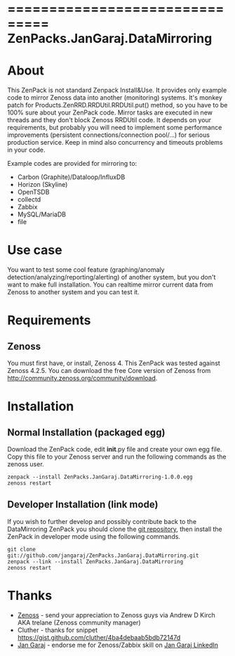 ===============================
ZenPacks.JanGaraj.DataMirroring
===============================

About
=====

This ZenPack is not standard Zenpack Install&Use. It provides only example code to mirror Zenoss data into another (monitoring) systems. 
It's monkey patch for Products.ZenRRD.RRDUtil.RRDUtil.put() method, so you have to be 100% sure about your ZenPack code. 
Mirror tasks are executed in new threads and they don't block Zenoss RRDUtil code. It depends on your requirements, but 
probably you will need to implement some performance improvements (persistent connections/connection pool/...) for serious production service. Keep in mind also concurrency and timeouts problems in your code.

Example codes are provided for mirroring to:

- Carbon (Graphite)/Dataloop/InfluxDB
- Horizon (Skyline)
- OpenTSDB
- collectd
- Zabbix
- MySQL/MariaDB
- file

Use case
========

You want to test some cool feature (graphing/anomaly detection/analyzing/reporting/alerting) of another system, but you don't want to make full installation.
You can realtime mirror current data from Zenoss to another system and you can test it.   
                                
Requirements
============

Zenoss
------

You must first have, or install, Zenoss 4. This ZenPack was tested
against Zenoss 4.2.5. You can download the free Core
version of Zenoss from http://community.zenoss.org/community/download.

Installation
============

Normal Installation (packaged egg)
----------------------------------

Download the ZenPack code, edit __init__.py file and create your own egg file.
Copy this file to your Zenoss server and run the following commands as the zenoss
user.

```
zenpack --install ZenPacks.JanGaraj.DataMirroring-1.0.0.egg
zenoss restart
```
        

Developer Installation (link mode)
----------------------------------

If you wish to further develop and possibly contribute back to the DataMirroring
ZenPack you should clone the [git repository](https://github.com/jangaraj/ZenPacks.JanGaraj.DataMirroring.git),
then install the ZenPack in developer mode using the following commands.

```
git clone git://github.com/jangaraj/ZenPacks.JanGaraj.DataMirroring.git
zenpack --link --install ZenPacks.JanGaraj.DataMirroring
zenoss restart
```  

Thanks
======

- [Zenoss](http://www.zenoss.com/) - send your appreciation to Zenoss guys via Andrew D Kirch AKA trelane (Zenoss community manager) 
- Cluther - thanks for snippet https://gist.github.com/cluther/4ba4debaab5bdb72147d
- [Jan Garaj](http://www.jangaraj.com/) - endorse me for Zenoss/Zabbix skill on [Jan Garaj LinkedIn](https://www.linkedin.com/in/jangaraj)

